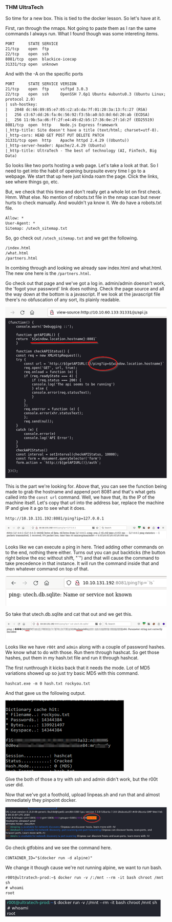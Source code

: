 ### THM UltraTech

So time for a new box.  This is tied to the docker lesson.  So let's have at it.

First, ran through the nmaps.  Not going to paste them as I ran the same commands I always run.  What I found though was some intereting items.

```
PORT      STATE SERVICE
21/tcp    open  ftp
22/tcp    open  ssh
8081/tcp  open  blackice-icecap
31331/tcp open  unknown
```

And with the -A on the specific ports

```
PORT      STATE SERVICE VERSION
21/tcp    open  ftp     vsftpd 3.0.3
22/tcp    open  ssh     OpenSSH 7.6p1 Ubuntu 4ubuntu0.3 (Ubuntu Linux; protocol 2.0)
| ssh-hostkey: 
|   2048 dc:66:89:85:e7:05:c2:a5:da:7f:01:20:3a:13:fc:27 (RSA)
|   256 c3:67:dd:26:fa:0c:56:92:f3:5b:a0:b3:8d:6d:20:ab (ECDSA)
|_  256 11:9b:5a:d6:ff:2f:e4:49:d2:b5:17:36:0e:2f:1d:2f (ED25519)
8081/tcp  open  http    Node.js Express framework
|_http-title: Site doesn't have a title (text/html; charset=utf-8).
|_http-cors: HEAD GET POST PUT DELETE PATCH
31331/tcp open  http    Apache httpd 2.4.29 ((Ubuntu))
|_http-server-header: Apache/2.4.29 (Ubuntu)
|_http-title: UltraTech - The best of technology (AI, FinTech, Big Data)
```

So looks like two ports hosting a web page.  Let's take a look at that.  So I need to get into the habit of opening burpsuite every time I go to a webpage.  We start that up here just kinda roam the page.  Click the links, see where things go, etc.

But, we check that this time and don't really get a whole lot on first check.  Hmm.  What else.  No mention of robots.txt file in the nmap scan but never hurts to check manually.  And wouldn't ya know it.  We do have a robots.txt file.

```
Allow: *
User-Agent: *
Sitemap: /utech_sitemap.txt
```

So, go check out `/utech_sitemap.txt` and we get the following.

```
/index.html
/what.html
/partners.html
```

In combing through and looking we already saw index.html and what.html.  The new one here is the `/partners.html`.

Go check out that page and we've got a log in.  admin/admin doensn't work, the 'fogot your password' link does nothing.  Check the page source and all the way down at the bottom is a javascript.  If we look at the javascript file there's no obfuscation of any sort, its plainly readable.

![js code](/Images/THM5UltraTech/pic1.png)

This is the part we're looking for.  Above that, you can see the function being made to grab the hostname and append port 8081 and that's what gets called into the `const url` command.  Well, we have that, its the IP of the machine itself.  Let's copy that url into the address bar, replace the machine IP and give it a go to see what it does.

`http://10.10.131.192:8081/ping?ip=127.0.0.1`

![code execution](/Images/THM5UltraTech/pic2.png)

Looks like we can execute a ping in here.  Tried adding other commands on to the end, nothing there either.  Turns out you can put backticks (the button right below the esc without shift, "`") and that will cause the command to take precedence in that instance.  It will run the command inside that and then whatever command on top of that.

![code injection](/Images/THM5UltraTech/pic3.png)

So take that utech.db.sqlite and cat that out and we get this.

![passwords](/Images/THM5UltraTech/pic4.png)

Looks like we have `r00t` and `admin` along with a couple of password hashes.  We know what to do with those.  Run them through hashcat.  So get those hashes, put them in my hash.txt file and run it through hashcat.

The first runthrough it kicks back that it needs the mode.  Lot of MD5 variations showed up so just try basic MD5 with this command.

`hashcat.exe -m 0 hash.txt rockyou.txt`

And that gave us the following output.

![hash output](/Images/THM5UltraTech/pic5.png)

Give the both of those a try with ssh and admin didn't work, but the r00t user did.

Now that we've got a foothold, upload linpeas.sh and run that and almost immediately they pinpoint docker.

![linpeas output](/Images/THM5UltraTech/pic6.png)

Go check gtfobins and we see the command here.

`CONTAINER_ID="$(docker run -d alpine)"` 

We change it though cause we're not running alpine, we want to run bash.

```
r00t@ultratech-prod:~$ docker run -v /:/mnt --rm -it bash chroot /mnt sh
# whoami
root
```

![whoami](/Images/THM5UltraTech/pic7.png)


